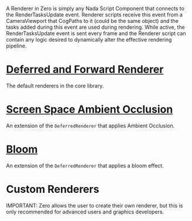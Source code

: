 A Renderer in Zero is simply any Nada Script Component that connects to the RenderTasksUpdate event. Renderer scripts receive this event from a CameraViewport that CogPaths to it (could be the same object) and the tasks added during this event are used during rendering. While active, the RenderTasksUpdate event is sent every frame and the Renderer script can contain any logic desired to dynamically alter the effective rendering pipeline.

 # [Deferred and Forward Renderer](https://github.com/ZilchEngine/ZilchDocs/blob/master/zero_editor_documentation/zeromanual/graphics/renderer/deferred_renderer.markdown)
The default renderers in the core library.

 # [Screen Space Ambient Occlusion](https://github.com/ZilchEngine/ZilchDocs/blob/master/zero_editor_documentation/zeromanual/graphics/renderer/ssao.markdown)
An extension of the `DeferredRenderer` that applies Ambient Occlusion.

 # [Bloom](https://github.com/ZilchEngine/ZilchDocs/blob/master/zero_editor_documentation/zeromanual/graphics/renderer/bloom.markdown)
An extension of the `DeferredRenderer` that applies a bloom effect.

 # Custom Renderers

IMPORTANT:
Zero allows the user to create their own renderer, but this is only recommended for advanced users and graphics developers. 

 